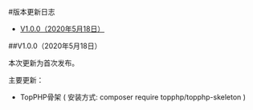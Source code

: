 #版本更新日志

* <a href="#1.0.0">V1.0.0（2020年5月18日）</a>

##<a name="1.0.0">V1.0.0（2020年5月18日）</a>

本次更新为首次发布。

主要更新：

* TopPHP骨架 ( 安装方式: composer require topphp/topphp-skeleton )